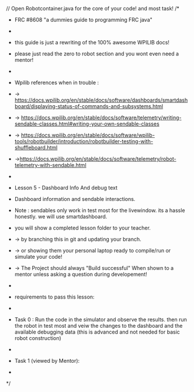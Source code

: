 // Open Robotcontainer.java for the core of your code! and most task!
/*
 * FRC #8608 "a dummies guide to programming FRC java"
 * 
 * this guide is just a rewriting of the 100% awesome WPILIB docs! 
 * please just read the zero to robot section and you wont even need a mentor! 
 * 
 * Wpilib references when in trouble :
 * -> https://docs.wpilib.org/en/stable/docs/software/dashboards/smartdashboard/displaying-status-of-commands-and-subsystems.html
 * -> https://docs.wpilib.org/en/stable/docs/software/telemetry/writing-sendable-classes.html#writing-your-own-sendable-classes
 * -> https://docs.wpilib.org/en/stable/docs/software/wpilib-tools/robotbuilder/introduction/robotbuilder-testing-with-shuffleboard.html
 * ->https://docs.wpilib.org/en/stable/docs/software/telemetry/robot-telemetry-with-sendable.html
 * 
 * Lesson 5 - Dashboard Info And debug text
 * Dashboard information and sendable interactions.
 * Note : sendables only work in test most for the livewindow. its a hassle honestly. we will use smartdashboard. 

 * you will show a completed lesson folder to your teacher. 
 * -> by branching this in git and updating your branch. 
 * -> or showing them your personal laptop ready to compile/run or simulate your code!
 * -> The Project should always "Build successful" When shown to a mentor unless asking a question during developement!
 * 
 * requirements to pass this lesson:
 *
 * Task 0 : Run the code in the simulator and observe the results. then run the robot in test most and veiw the changes to the dashboard and the available debugging data (this is advanced and not needed for basic robot construction)

 * 
 * Task 1 (viewed by Mentor):  
 *   
 */
